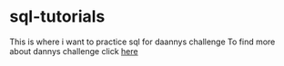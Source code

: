 # sql-tutorials
This is where i want to practice sql for daannys challenge
To find more about dannys challenge click [here](https://8weeksqlchallenge.com/case-study-1/)
